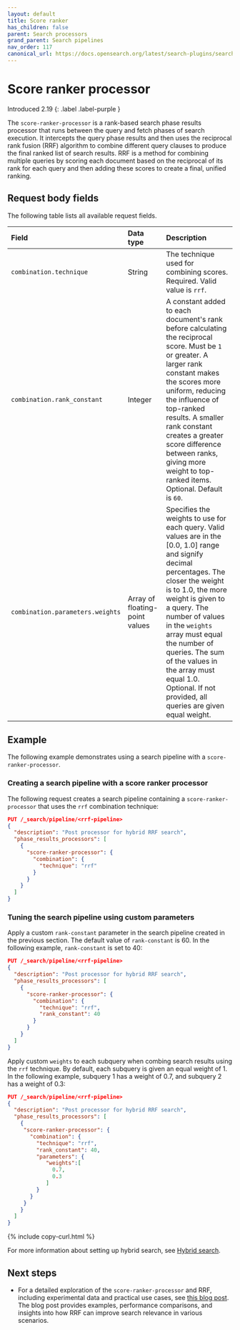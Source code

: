 ```yaml
---
layout: default
title: Score ranker
has_children: false
parent: Search processors
grand_parent: Search pipelines
nav_order: 117
canonical_url: https://docs.opensearch.org/latest/search-plugins/search-pipelines/score-ranker-processor/
---
```


# Score ranker processor
Introduced 2.19
{: .label .label-purple }

The `score-ranker-processor` is a rank-based search phase results processor that runs between the query and fetch phases of search execution. It intercepts the query phase results and then uses the reciprocal rank fusion (RRF) algorithm to combine different query clauses to produce the final ranked list of search results. RRF is a method for combining multiple queries by scoring each document based on the reciprocal of its rank for each query and then adding these scores to create a final, unified ranking.

## Request body fields

The following table lists all available request fields.

Field | Data type | Description
:--- | :--- | :---
`combination.technique` | String | The technique used for combining scores. Required. Valid value is `rrf`.
`combination.rank_constant` | Integer | A constant added to each document's rank before calculating the reciprocal score. Must be `1` or greater. A larger rank constant makes the scores more uniform, reducing the influence of top-ranked results. A smaller rank constant creates a greater score difference between ranks, giving more weight to top-ranked items. Optional. Default is `60`.
`combination.parameters.weights` | Array of floating-point values | Specifies the weights to use for each query. Valid values are in the [0.0, 1.0] range and signify decimal percentages. The closer the weight is to 1.0, the more weight is given to a query. The number of values in the `weights` array must equal the number of queries. The sum of the values in the array must equal 1.0. Optional. If not provided, all queries are given equal weight.
## Example

The following example demonstrates using a search pipeline with a `score-ranker-processor`.

### Creating a search pipeline with a score ranker processor

The following request creates a search pipeline containing a `score-ranker-processor` that uses the `rrf` combination technique:

```json
PUT /_search/pipeline/<rrf-pipeline>
{
  "description": "Post processor for hybrid RRF search",
  "phase_results_processors": [
    {
      "score-ranker-processor": {
        "combination": {
          "technique": "rrf"
        }
      }
    }
  ]
}
```

### Tuning the search pipeline using custom parameters

Apply a custom `rank-constant` parameter in the search pipeline created in the previous section. The default value of `rank-constant` is 60. In the following example, `rank-constant` is set to 40:

```json
PUT /_search/pipeline/<rrf-pipeline>
{
  "description": "Post processor for hybrid RRF search",
  "phase_results_processors": [
    {
      "score-ranker-processor": {
        "combination": {
          "technique": "rrf",
          "rank_constant": 40
        }
      }
    }
  ]
}
```

Apply custom `weights` to each subquery when combing search results using the `rrf` technique. By default, each subquery is given an equal weight of 1. In the following example, subquery 1 has a weight of 0.7, and subquery 2 has a weight of 0.3:

```json
PUT /_search/pipeline/<rrf-pipeline>
{
  "description": "Post processor for hybrid RRF search",
  "phase_results_processors": [
    {   
     "score-ranker-processor": {
       "combination": {
         "technique": "rrf",
         "rank_constant": 40,
         "parameters": {
            "weights":[
              0.7,
              0.3
            ]
         }
       }
     }
    }
  ]
}
```
{% include copy-curl.html %}

For more information about setting up hybrid search, see [Hybrid search]({{site.url}}{{site.baseurl}}/search-plugins/hybrid-search/).

## Next steps

- For a detailed exploration of the `score-ranker-processor` and RRF, including experimental data and practical use cases, see [this blog post](https://opensearch.org/blog/introducing-reciprocal-rank-fusion-hybrid-search/). The blog post provides examples, performance comparisons, and insights into how RRF can improve search relevance in various scenarios.
